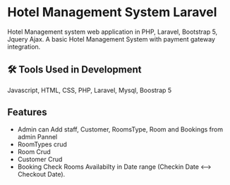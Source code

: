 
# Hotel Management System Laravel

Hotel Management system web application in PHP, Laravel, Bootstrap 5, Jquery Ajax.
A basic Hotel Management System with payment gateway integration.


## 🛠 Tools Used in Development
Javascript, HTML, CSS, PHP, Laravel, Mysql, Boostrap 5


## Features

- Admin can Add staff, Customer, RoomsType, Room and Bookings from admin Pannel
- RoomTypes crud 
- Room Crud
- Customer Crud
- Booking Check Rooms Availabilty in Date range (Checkin Date <--> Checkout Date).


